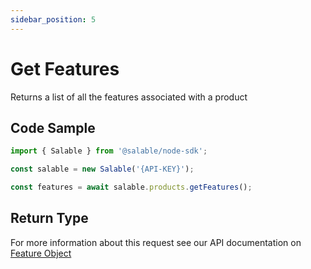 ```yaml
---
sidebar_position: 5
---
```


# Get Features

Returns a list of all the features associated with a product

## Code Sample

```typescript
import { Salable } from '@salable/node-sdk';

const salable = new Salable('{API-KEY}');

const features = await salable.products.getFeatures();
```

## Return Type

For more information about this request see our API documentation on [Feature Object](https://docs.salable.app/api#tag/Products/operation/getProductFeatures)
